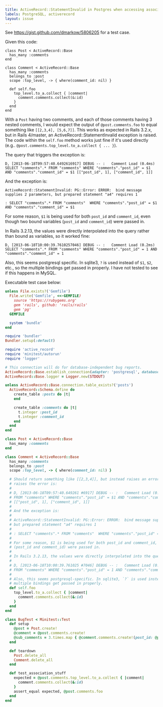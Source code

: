 ```yaml
---
title: ActiveRecord::StatementInvalid in Postgres when accessing associations through class methods
labels: PostgreSQL, activerecord
layout: issue
---
```


See https://gist.github.com/dmarkow/5806205 for a test case.

Given this code:

```
class Post < ActiveRecord::Base
  has_many :comments
end

class Comment < ActiveRecord::Base
  has_many :comments
  belongs_to :post
  scope :top_level, -> { where(comment_id: nil) }

  def self.foo
    top_level.to_a.collect { |comment|
      comment.comments.collect(&:id)
    }
  end
end
```

With a `Post` having two comments, and each of those comments having 3 nested comments, I would expect the output of `@post.comments.foo` to equal something like `[[2,3,4], [5,6,7]]`. This works as expected in Rails 3.2.x, but in Rails 4/master, an ActiveRecord::StatementInvalid exception is raised. The code within the `self.foo` method works just fine if it's used directly (e.g.. `@post.comments.top_level.to_a.collect { ... }`).

The query that triggers the exception is:

```
D, [2013-06-18T09:57:40.6492616917] DEBUG -- :   Comment Load (0.4ms)  SELECT "comments".* FROM "comments" WHERE "comments"."post_id" = $1 AND "comments"."comment_id" = $1 [["post_id", 1], ["comment_id", 1]]
```

And the exception is:

```
ActiveRecord::StatementInvalid: PG::Error: ERROR:  bind message supplies 2 parameters, but prepared statement "a4" requires 1

: SELECT "comments".* FROM "comments"  WHERE "comments"."post_id" = $1 AND "comments"."comment_id" = $1
```

For some reason, `$1` is being used for both `post_id` and `comment_id`, even though two bound variables (`post_id` and `comment_id`) were passed in.

In Rails 3.2.13, the values were directly interpolated into the query rather than bound as variables, so it worked fine:

```
D, [2013-06-18T10:00:39.7610257046] DEBUG -- :   Comment Load (0.2ms)  SELECT "comments".* FROM "comments" WHERE "comments"."post_id" = 1 AND "comments"."comment_id" = 1
```

Also, this seems postgresql specific. In sqlite3, `?` is used instead of `$1`, `$2`, etc., so the multiple bindings get passed in properly. I have not tested to see if this happens in MySQL.

Executable test case below:

``` ruby
unless File.exists?('Gemfile')
  File.write('Gemfile', <<-GEMFILE)
    source 'https://rubygems.org'
    gem 'rails', github: 'rails/rails'
    gem 'pg'
  GEMFILE

  system 'bundle'
end

require 'bundler'
Bundler.setup(:default)

require 'active_record'
require 'minitest/autorun'
require 'logger'

# This connection will do for database-independent bug reports.
ActiveRecord::Base.establish_connection(adapter: 'postgresql', database: 'test_ar')
ActiveRecord::Base.logger = Logger.new(STDOUT)

unless ActiveRecord::Base.connection.table_exists?('posts')
  ActiveRecord::Schema.define do
    create_table :posts do |t|
    end

    create_table :comments do |t|
      t.integer :post_id
      t.integer :comment_id
    end
  end
end

class Post < ActiveRecord::Base
  has_many :comments
end

class Comment < ActiveRecord::Base
  has_many :comments
  belongs_to :post
  scope :top_level, -> { where(comment_id: nil) }

  # Should return something like [[2,3,4]], but instead raises an error. The database call that
  # raises the error is:
  #
  # D, [2013-06-18T09:57:40.649261 #6917] DEBUG -- :   Comment Load (0.4ms)  SELECT "comments".*
  # FROM "comments" WHERE "comments"."post_id" = $1 AND "comments"."comment_id" = $1
  # [["post_id", 1], ["comment_id", 1]]
  #
  # And the exception is:
  #
  # ActiveRecord::StatementInvalid: PG::Error: ERROR:  bind message supplies 2 parameters,
  # but prepared statement "a4" requires 1
  #
  # : SELECT "comments".* FROM "comments"  WHERE "comments"."post_id" = $1 AND "comments"."comment_id" = $1
  #
  # For some reason, $1 is being used for both post_id and comment_id, even though two bound variables
  # (post_id and comment_id) were passed in.
  #
  # In Rails 3.2.13, the values were directly interpolated into the query rather than bound as variables:
  #
  # D, [2013-06-18T10:00:39.761025 #7046] DEBUG -- :   Comment Load (0.2ms)  SELECT "comments".*
  # FROM "comments" WHERE "comments"."post_id" = 1 AND "comments"."comment_id" = 1
  #
  # Also, this seems postgresql-specific. In sqlite3, `?` is used instead of `$1`, `$2`, etc., so the
  # multiple bindings get passed in properly.
  def self.foo
    top_level.to_a.collect { |comment|
      comment.comments.collect(&:id)
    }
  end
end

class BugTest < Minitest::Test
  def setup
    @post = Post.create!
    @comment = @post.comments.create!
    @sub_comments = 3.times.map { @comment.comments.create!(post_id: @post.id) }
  end

  def teardown
    Post.delete_all
    Comment.delete_all
  end

  def test_association_stuff
    expected = @post.comments.top_level.to_a.collect { |comment|
      comment.comments.collect(&:id)
    }
    assert_equal expected, @post.comments.foo
  end
end
```

